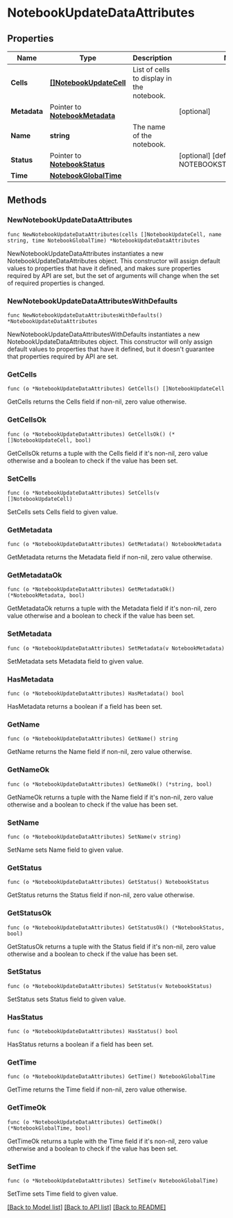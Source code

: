 # NotebookUpdateDataAttributes

## Properties

Name | Type | Description | Notes
---- | ---- | ----------- | ------
**Cells** | [**[]NotebookUpdateCell**](NotebookUpdateCell.md) | List of cells to display in the notebook. | 
**Metadata** | Pointer to [**NotebookMetadata**](NotebookMetadata.md) |  | [optional] 
**Name** | **string** | The name of the notebook. | 
**Status** | Pointer to [**NotebookStatus**](NotebookStatus.md) |  | [optional] [default to NOTEBOOKSTATUS_PUBLISHED]
**Time** | [**NotebookGlobalTime**](NotebookGlobalTime.md) |  | 

## Methods

### NewNotebookUpdateDataAttributes

`func NewNotebookUpdateDataAttributes(cells []NotebookUpdateCell, name string, time NotebookGlobalTime) *NotebookUpdateDataAttributes`

NewNotebookUpdateDataAttributes instantiates a new NotebookUpdateDataAttributes object.
This constructor will assign default values to properties that have it defined,
and makes sure properties required by API are set, but the set of arguments
will change when the set of required properties is changed.

### NewNotebookUpdateDataAttributesWithDefaults

`func NewNotebookUpdateDataAttributesWithDefaults() *NotebookUpdateDataAttributes`

NewNotebookUpdateDataAttributesWithDefaults instantiates a new NotebookUpdateDataAttributes object.
This constructor will only assign default values to properties that have it defined,
but it doesn't guarantee that properties required by API are set.

### GetCells

`func (o *NotebookUpdateDataAttributes) GetCells() []NotebookUpdateCell`

GetCells returns the Cells field if non-nil, zero value otherwise.

### GetCellsOk

`func (o *NotebookUpdateDataAttributes) GetCellsOk() (*[]NotebookUpdateCell, bool)`

GetCellsOk returns a tuple with the Cells field if it's non-nil, zero value otherwise
and a boolean to check if the value has been set.

### SetCells

`func (o *NotebookUpdateDataAttributes) SetCells(v []NotebookUpdateCell)`

SetCells sets Cells field to given value.


### GetMetadata

`func (o *NotebookUpdateDataAttributes) GetMetadata() NotebookMetadata`

GetMetadata returns the Metadata field if non-nil, zero value otherwise.

### GetMetadataOk

`func (o *NotebookUpdateDataAttributes) GetMetadataOk() (*NotebookMetadata, bool)`

GetMetadataOk returns a tuple with the Metadata field if it's non-nil, zero value otherwise
and a boolean to check if the value has been set.

### SetMetadata

`func (o *NotebookUpdateDataAttributes) SetMetadata(v NotebookMetadata)`

SetMetadata sets Metadata field to given value.

### HasMetadata

`func (o *NotebookUpdateDataAttributes) HasMetadata() bool`

HasMetadata returns a boolean if a field has been set.

### GetName

`func (o *NotebookUpdateDataAttributes) GetName() string`

GetName returns the Name field if non-nil, zero value otherwise.

### GetNameOk

`func (o *NotebookUpdateDataAttributes) GetNameOk() (*string, bool)`

GetNameOk returns a tuple with the Name field if it's non-nil, zero value otherwise
and a boolean to check if the value has been set.

### SetName

`func (o *NotebookUpdateDataAttributes) SetName(v string)`

SetName sets Name field to given value.


### GetStatus

`func (o *NotebookUpdateDataAttributes) GetStatus() NotebookStatus`

GetStatus returns the Status field if non-nil, zero value otherwise.

### GetStatusOk

`func (o *NotebookUpdateDataAttributes) GetStatusOk() (*NotebookStatus, bool)`

GetStatusOk returns a tuple with the Status field if it's non-nil, zero value otherwise
and a boolean to check if the value has been set.

### SetStatus

`func (o *NotebookUpdateDataAttributes) SetStatus(v NotebookStatus)`

SetStatus sets Status field to given value.

### HasStatus

`func (o *NotebookUpdateDataAttributes) HasStatus() bool`

HasStatus returns a boolean if a field has been set.

### GetTime

`func (o *NotebookUpdateDataAttributes) GetTime() NotebookGlobalTime`

GetTime returns the Time field if non-nil, zero value otherwise.

### GetTimeOk

`func (o *NotebookUpdateDataAttributes) GetTimeOk() (*NotebookGlobalTime, bool)`

GetTimeOk returns a tuple with the Time field if it's non-nil, zero value otherwise
and a boolean to check if the value has been set.

### SetTime

`func (o *NotebookUpdateDataAttributes) SetTime(v NotebookGlobalTime)`

SetTime sets Time field to given value.



[[Back to Model list]](../README.md#documentation-for-models) [[Back to API list]](../README.md#documentation-for-api-endpoints) [[Back to README]](../README.md)


